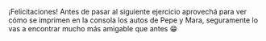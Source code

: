 ¡Felicitaciones! Antes de pasar al siguiente ejercicio aprovechá para ver cómo se imprimen en la consola los autos de Pepe y Mara, seguramente lo vas a encontrar mucho más amigable que antes :grin: